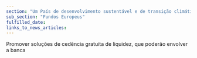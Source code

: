 ```yaml
---
section: "Um País de desenvolvimento sustentável e de transição climática"
sub_section: "Fundos Europeus"
fulfilled_date:
links_to_news_articles:
---
```


Promover soluções de cedência gratuita de liquidez, que poderão envolver a banca